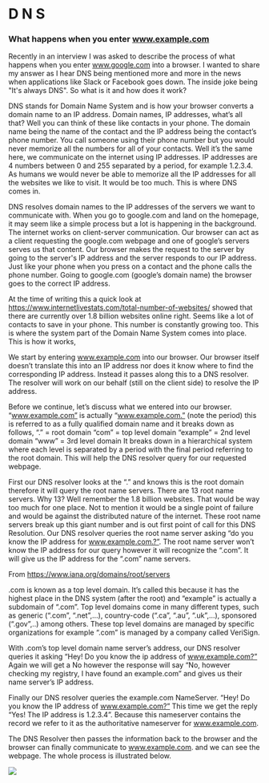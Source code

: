 # D N S
### What happens when you enter www.example.com

Recently in an interview I was asked to describe the process of what happens when you enter www.google.com into a browser. I wanted to share my answer as I hear DNS being mentioned more and more in the news when applications like Slack or Facebook goes down. The inside joke being "It's always DNS". So what is it and how does it work?

DNS stands for Domain Name System and is how your browser converts a domain name to an IP address. Domain names, IP addresses, what’s all that? Well you can think of these like contacts in your phone. The domain name being the name of the contact and the IP address being the contact’s phone number. You call someone using their phone number but you would never memorize all the numbers for all of your contacts. Well it’s the same here, we communicate on the internet using IP addresses. IP addresses are 4 numbers between 0 and 255 separated by a period, for example 1.2.3.4. As humans we would never be able to memorize all the IP addresses for all the websites we like to visit. It would be too much. This is where DNS comes in. 

DNS resolves domain names to the IP addresses of the servers we want to communicate with. When you go to google.com and land on the homepage, it may seem like a simple process but a lot is happening in the background. The internet works on client-server communication. Our browser can act as a client requesting the google.com webpage and one of google’s servers serves us that content. Our browser makes the request to the server by going to the server's IP address and the server responds to our IP address. Just like your phone when you press on a contact and the phone calls the phone number. Going to google.com (google’s domain name) the browser goes to the correct IP address.

At the time of writing this a quick look at https://www.internetlivestats.com/total-number-of-websites/ showed that there are currently over 1.8 billion websites online right. Seems like a lot of contacts to save in your phone. This number is constantly growing too. This is where the system part of the Domain Name System comes into place. This is how it works,

We start by entering www.example.com into our browser. Our browser itself doesn’t translate this into an IP address nor does it know where to find the corresponding IP address. Instead it passes along this to a DNS resolver. The resolver will work on our behalf (still on the client side) to resolve the IP address.

Before we continue, let’s discuss what we entered into our browser. “www.example.com” is actually “www.example.com.” (note the period) this is referred to as a fully qualified domain name and it breaks down as follows,
“.” = root domain 
“com” = top level domain
“example” = 2nd level domain
“www” = 3rd level domain 
It breaks down in a hierarchical system where each level is separated by a period with the final period referring to the root domain. This will help the DNS resolver query for our requested webpage.  

First our DNS resolver looks at the “.” and knows this is the root domain therefore it will query the root name servers. There are 13 root name servers. Why 13? Well remember the 1.8 billion websites. That would be way too much for one place. Not to mention it would be a single point of failure and would be against the distributed nature of the internet. These root name servers break up this giant number and is out first point of call for this DNS Resolution. Our DNS resolver queries the root name server asking “do you know the IP address for www.example.com.?”. The root name server won’t know the IP address for our query however it will recognize the “.com”. It will give us the IP address for the “.com” name servers.


From https://www.iana.org/domains/root/servers 

.com is known as a top level domain. It’s called this because it has the highest place in the DNS system (after the root) and “example” is actually a subdomain of “.com”. Top level domains come in many different types, such as generic (“.com”, “.net”,...), country-code  (“.ca”, “.au”, “.uk”,...), sponsored (“.gov”,..) among others. These top level domains are managed by specific organizations for example “.com” is managed by a company called VeriSign.

With .com’s top level domain name server’s address, our DNS resolver queries it asking “Hey! Do you know the ip address of www.example.com?” Again we will get a No however the response will say “No, however checking my registry, I have found an example.com” and gives us their name server’s IP address.

Finally our DNS resolver queries the example.com NameServer. “Hey! Do you know the IP address of www.example.com?” This time we get the reply “Yes! The IP address is 1.2.3.4”. Because this nameserver contains the record we refer to it as the authoritative nameserver for www.example.com.

The DNS Resolver then passes the information back to the browser and the browser can finally communicate to www.example.com. and we can see the webpage. The whole process is illustrated below.


![](./walkTheTreeGif.png)
